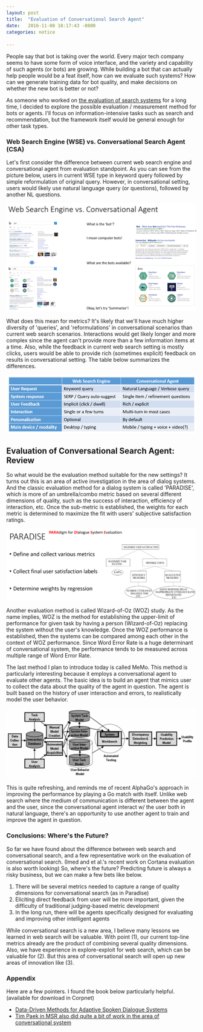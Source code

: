 ```yaml
---
layout: post
title:  "Evaluation of Conversational Search Agent"
date:   2016-11-08 18:17:43 -0800
categories: notice

---
```


People say that bot is taking over the world. Every major tech company seems to have some form of voice interface, and the variety and capability of such agents (or bots) are growing. While building a bot that can actually help people would be a feat itself, how can we evaluate such systems? How can we generate training data for bot quality, and make decisions on whether the new bot is better or not?

As someone who worked on [the evaluation of search systems](http://www.slideshare.net/lifidea/sigir-tutorial-on-ir-evaluation-designing-an-endtoend-offline-evaluation-pipeline) for a long time, I decided to explore the possible evaluation / measurement method for bots or agents. I'll focus on information-intensive tasks such as search and recommendation, but the framework itself would be general enough for other task types.

### Web Search Engine (WSE) vs. Conversational Search Agent (CSA)

Let's first consider the difference between current web search engine and conversational agent from evaluation standpoint. As you can see from the picture below, users in current WSE type in keyword query followed by simple reformulation of original query. However, in conversational setting, users would likely use natural language query (or questions), followed by another NL questions.

![](/images/search_vs_agent.png)

What does this mean for metrics? It's likely that we'll have much higher diversity of 'queries', and 'reformulations' in conversational scenarios than current web search scenarios. Interactions would get likely longer and more complex since the agent can't provide more than a few information items at a time. Also, while the feedback in current web search setting is mostly clicks, users would be able to provide rich (sometimes explicit) feedback on results in conversational setting. The table below summarizes the differences.

![](/images/search_vs_agent2.png)

## Evaluation of Conversational Search Agent: Review

So what would be the evaluation method suitable for the new settings? It turns out this is an area of active investigation in the area of dialog systems. And the classic evaluation method for a dialog system is called 'PARADISE', which is more of an umbrella/combo metric based on several different dimensions of quality, such as the success of interaction, efficiency of interaction, etc. Once the sub-metric is established, the weights for each metric is determined to maximize the fit with users' subjective satisfaction ratings.

![](/images/paradise.png)

Another evaluation method is called Wizard-of-Oz (WOZ) study. As the name implies, WOZ is the method for establishing the upper-limit of performance for given task by having a person (Wizard-of-Oz) replacing the system without the user's knowledge. Once the WOZ performance is established, then the systems can be compared among each other in the context of WOZ performance. Since Word Error Rate is a huge determinant of conversational system, the performance tends to be measured across multiple range of Word Error Rate.

The last method I plan to introduce today is called MeMo. This method is particularly interesting because it employs a conversational agent to evaluate other agents. The basic idea is to build an agent that mimics user to collect the data about the quality of the agent in question. The agent is built based on the history of user interaction and errors, to realistically model the user behavior.

![](/images/memo.png)

This is quite refreshing, and reminds me of recent AlphaGo's approach in improving the performance by playing a Go match with itself. Unlike web search where the medium of communication is different between the agent and the user, since the conversational agent interact w/ the user both in natural language, there's an opportunity to use another agent to train and improve the agent in question.

### Conclusions: Where's the Future?

So far we have found about the difference between web search and conversational search, and a few representative work on the evaluation of conversational search. (Imed and et al.'s recent work on Cortana evaluation is also worth looking) So, where's the future? Predicting future is always a risky business, but we can make a few bets like below.

1. There will be several metrics needed to capture a range of quality dimensions for conversational search (as in Paradise)
2. Eliciting direct feedback from user will be more important, given the difficulty of traditional judging-based metric development
3. In the long run, there will be agents specifically designed for evaluating and improving other intelligent agents

While conversational search is a new area, I believe many lessons we learned in web search will be valuable. With point (1), our current top-line metrics already are the product of combining several quality dimensions. Also, we have experience in explore-exploit for web search, which can be valuable for (2). But this area of conversational search will open up new areas of innovation like (3).

### Appendix

Here are a few pointers. I found the book below particularly helpful. (available for download in Corpnet)

* [Data-Driven Methods for Adaptive Spoken Dialogue Systems](http://rd.springer.com/book/10.1007/978-1-4614-4803-7)
* [Tim Paek in MSR also did quite a bit of work in the area of conversational system](http://research.microsoft.com/en-us/um/people/timpaek/)

